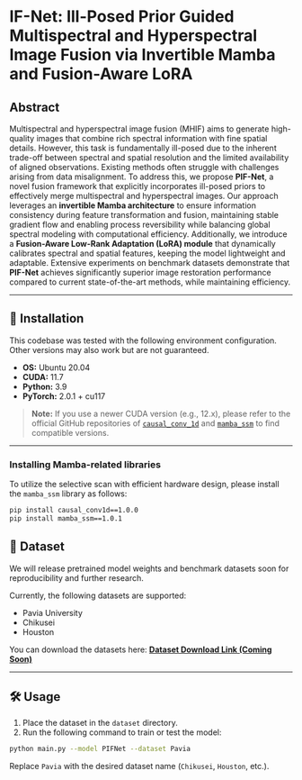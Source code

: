 # IF-Net: Ill-Posed Prior Guided Multispectral and Hyperspectral Image Fusion via Invertible Mamba and Fusion-Aware LoRA

## Abstract  
Multispectral and hyperspectral image fusion (MHIF) aims to generate high-quality images that combine rich spectral information with fine spatial details. However, this task is fundamentally ill-posed due to the inherent trade-off between spectral and spatial resolution and the limited availability of aligned observations. Existing methods often struggle with challenges arising from data misalignment.
To address this, we propose **PIF-Net**, a novel fusion framework that explicitly incorporates ill-posed priors to effectively merge multispectral and hyperspectral images. Our approach leverages an **invertible Mamba architecture** to ensure information consistency during feature transformation and fusion, maintaining stable gradient flow and enabling process reversibility while balancing global spectral modeling with computational efficiency. Additionally, we introduce a **Fusion-Aware Low-Rank Adaptation (LoRA) module** that dynamically calibrates spectral and spatial features, keeping the model lightweight and adaptable.
Extensive experiments on benchmark datasets demonstrate that **PIF-Net** achieves significantly superior image restoration performance compared to current state-of-the-art methods, while maintaining efficiency.

---

## 🔧 Installation

This codebase was tested with the following environment configuration. Other versions may also work but are not guaranteed.

- **OS:** Ubuntu 20.04  
- **CUDA:** 11.7  
- **Python:** 3.9  
- **PyTorch:** 2.0.1 + cu117  

> **Note:** If you use a newer CUDA version (e.g., 12.x), please refer to the official GitHub repositories of [`causal_conv_1d`](https://github.com/...) and [`mamba_ssm`](https://github.com/...) to find compatible versions.

---

### Installing Mamba-related libraries

To utilize the selective scan with efficient hardware design, please install the `mamba_ssm` library as follows:

```bash
pip install causal_conv1d==1.0.0
pip install mamba_ssm==1.0.1
```
## 📂 Dataset

We will release pretrained model weights and benchmark datasets soon for reproducibility and further research.

Currently, the following datasets are supported:

- Pavia University  
- Chikusei  
- Houston  

You can download the datasets here: [**Dataset Download Link (Coming Soon)**]()

---

## 🛠️ Usage

1. Place the dataset in the `dataset` directory.  
2. Run the following command to train or test the model:

```bash
python main.py --model PIFNet --dataset Pavia
```
Replace `Pavia` with the desired dataset name (`Chikusei`, `Houston`, etc.).

